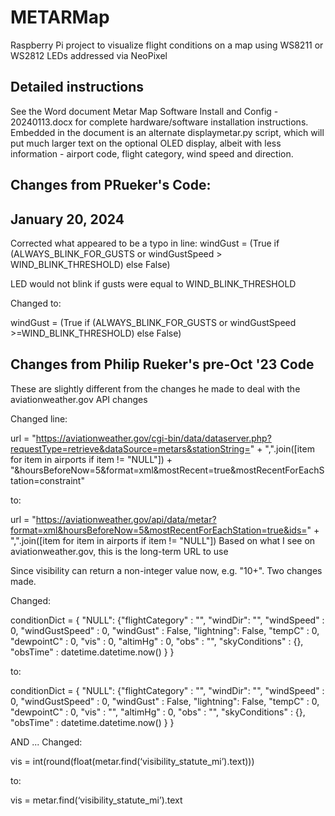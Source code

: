 # METARMap

Raspberry Pi project to visualize flight conditions on a map using WS8211 or WS2812 LEDs addressed via NeoPixel

## Detailed instructions

See the Word document Metar Map Software Install and Config - 20240113.docx for complete hardware/software installation instructions.  Embedded in the document is an alternate displaymetar.py script, which will put much larger text on the optional OLED display, albeit with less information - airport code, flight category, wind speed and direction.

## Changes from PRueker's Code:
January 20, 2024
----------------
Corrected what appeared to be a typo in line:
windGust = (True if (ALWAYS_BLINK_FOR_GUSTS or windGustSpeed > WIND_BLINK_THRESHOLD) else False)

LED would not blink if gusts were equal to WIND_BLINK_THRESHOLD

Changed to:

windGust = (True if (ALWAYS_BLINK_FOR_GUSTS or windGustSpeed >=WIND_BLINK_THRESHOLD) else False)

Changes from Philip Rueker's pre-Oct '23 Code
---------------------------------------------
These are slightly different from the changes he made to deal with the aviationweather.gov API changes

Changed line:

url = "https://aviationweather.gov/cgi-bin/data/dataserver.php?requestType=retrieve&dataSource=metars&stationString=" + ",".join([item for item in airports if item != "NULL"]) + "&hoursBeforeNow=5&format=xml&mostRecent=true&mostRecentForEachStation=constraint"

to:

url = "https://aviationweather.gov/api/data/metar?format=xml&hoursBeforeNow=5&mostRecentForEachStation=true&ids=" + ",".join([item for item in airports if item != "NULL"])
Based on what I see on aviationweather.gov, this is the long-term URL to use

Since visibility can return a non-integer value now, e.g. "10+".  Two changes made.

Changed:

conditionDict = { "NULL": {"flightCategory" : "", "windDir": "", "windSpeed" : 0, "windGustSpeed" :  0, "windGust" : False, "lightning": False, "tempC" : 0, "dewpointC" : 0, "vis" : 0, "altimHg" : 0, "obs" : "", "skyConditions" : {}, "obsTime" : datetime.datetime.now() } }

to:

conditionDict = { "NULL": {"flightCategory" : "", "windDir": "", "windSpeed" : 0, "windGustSpeed" :  0, "windGust" : False, "lightning": False, "tempC" : 0, "dewpointC" : 0, "vis" : "", "altimHg" : 0, "obs" : "", "skyConditions" : {}, "obsTime" : datetime.datetime.now() } }

AND ... Changed:

vis = int(round(float(metar.find(‘visibility_statute_mi’).text)))

to:

vis = metar.find(‘visibility_statute_mi’).text

